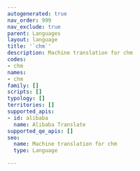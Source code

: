```yaml
---
autogenerated: true
nav_order: 999
nav_exclude: true
parent: Languages
layout: language
title: '`chm`'
description: Machine translation for chm
codes:
- chm
names:
- chm
family: []
scripts: []
typology: []
territories: []
supported_apis:
- id: alibaba
  name: Alibaba Translate
supported_qe_apis: []
seo:
  name: Machine translation for chm
  type: Language

---
```


